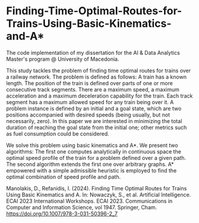 # Finding-Time-Optimal-Routes-for-Trains-Using-Basic-Kinematics-and-A*
The code implementation of my dissertation for the AI &amp; Data Analytics Master's program @ University of Macedonia.

This study tackles the problem of finding time optimal routes for trains over a railway network. The problem is defined as follows: A train has a known length. The position of the train is defined over parts of one or more consecutive track segments. There are a maximum speed, a maximum acceleration and a maximum deceleration capability for the train. Each track segment has a maximum allowed speed for any train being over it. A problem instance is defined by an initial and a goal state, which are two positions accompanied with desired speeds (being usually, but not necessarily, zero). In this paper we are interested in minimizing the total duration of reaching the goal state from the initial one; other metrics such as fuel consumption could be considered.

We solve this problem using basic kinematics and A*. We present two algorithms: The first one computes analytically in continuous space the optimal speed profile of the train for a problem defined over a given path. The second algorithm extends the first one over arbitrary graphs. A* empowered with a simple admissible heuristic is employed to find the optimal combination of speed profile and path.

Manolakis, D., Refanidis, I. (2024). Finding Time Optimal Routes for Trains Using Basic Kinematics and A. In: Nowaczyk, S., et al. Artificial Intelligence. ECAI 2023 International Workshops. ECAI 2023. Communications in Computer and Information Science, vol 1947. Springer, Cham. https://doi.org/10.1007/978-3-031-50396-2_7
